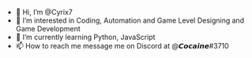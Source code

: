 - 👋 Hi, I’m @Cyrix7
- 👀 I’m interested in Coding, Automation and Game Level Designing and Game Development
- 🌱 I’m currently learning Python, JavaScript
- 📫 How to reach me message me on Discord at @𝘾𝙤𝙘𝙖𝙞𝙣𝙚#3710

<!---
Cyrix7/Cyrix7 is a ✨ special ✨ repository because its `README.md` (this file) appears on your GitHub profile.
You can click the Preview link to take a look at your changes.
--->
